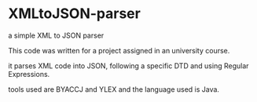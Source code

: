 # XMLtoJSON-parser
a simple XML to JSON parser


This code was written for a project assigned in an university course.

it parses XML code into JSON, following a specific DTD and using Regular Expressions.

tools used are BYACCJ and YLEX and the language used is Java.
